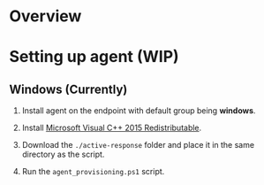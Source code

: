 # Overview

# Setting up agent (WIP)

## Windows (Currently)

1. Install agent on the endpoint with default group being **windows**.

2. Install [Microsoft Visual C++ 2015 Redistributable](https://aka.ms/vs/17/release/vc_redist.x64.exe).

3. Download the `./active-response` folder and place it in the same directory as the script.

4. Run the `agent_provisioning.ps1` script.
